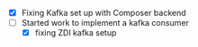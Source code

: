 * [x] Fixing Kafka set up with Composer backend
* [ ] Started work to implement a kafka consumer
  * [x] fixing ZDI kafka setup
